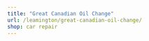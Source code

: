 ```yaml
---
title: "Great Canadian Oil Change"
url: /leamington/great-canadian-oil-change/
shop: car repair
---
```

